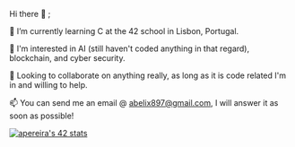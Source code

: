 Hi there 👋 ;

🧠 I’m currently learning C at the 42 school in Lisbon, Portugal.

👀 I'm interested in AI (still haven't coded anything in that regard), blockchain, and cyber security.

🤝 Looking to collaborate on anything really, as long as it is code related I'm in and willing to help.

📫 You can send me an email @ abelix897@gmail.com, I will answer it as soon as possible!

<a href="https://github.com/JaeSeoKim/badge42"><img src="https://badge42.vercel.app/api/v2/cle3a0k9v00060gl3p2p3vgmx/stats?cursusId=21&coalitionId=289" alt="apereira's 42 stats" /></a>
